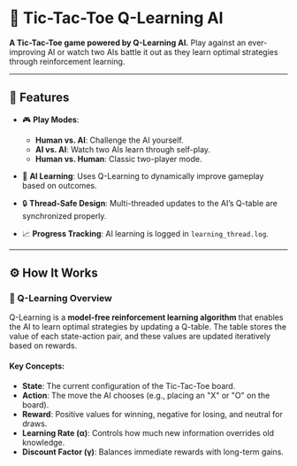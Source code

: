 # 🧠 Tic-Tac-Toe Q-Learning AI

**A Tic-Tac-Toe game powered by Q-Learning AI.** Play against an ever-improving AI or watch two AIs battle it out as they learn optimal strategies through reinforcement learning.

---

## 🚀 Features

- 🎮 **Play Modes**:  
  - **Human vs. AI**: Challenge the AI yourself.  
  - **AI vs. AI**: Watch two AIs learn through self-play.  
  - **Human vs. Human**: Classic two-player mode.

- 🧠 **AI Learning**: Uses Q-Learning to dynamically improve gameplay based on outcomes.

- 🔒 **Thread-Safe Design**: Multi-threaded updates to the AI’s Q-table are synchronized properly.

- 📈 **Progress Tracking**: AI learning is logged in `learning_thread.log`.

---

## ⚙️ How It Works

### 🧠 Q-Learning Overview

Q-Learning is a **model-free reinforcement learning algorithm** that enables the AI to learn optimal strategies by updating a Q-table. The table stores the value of each state-action pair, and these values are updated iteratively based on rewards.  

#### Key Concepts:
- **State**: The current configuration of the Tic-Tac-Toe board.  
- **Action**: The move the AI chooses (e.g., placing an "X" or "O" on the board).  
- **Reward**: Positive values for winning, negative for losing, and neutral for draws.  
- **Learning Rate (α)**: Controls how much new information overrides old knowledge.  
- **Discount Factor (γ)**: Balances immediate rewards with long-term gains.  
